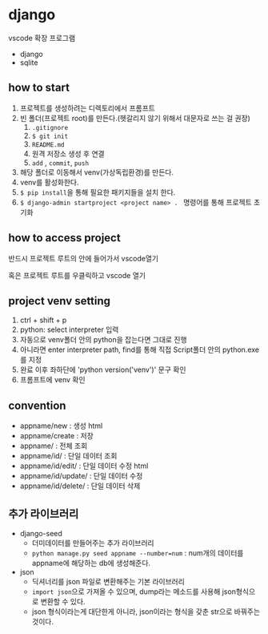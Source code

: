 # django

vscode 확장 프로그램

- django
- sqlite

## how to start

1. 프로젝트를 생성하려는 디렉토리에서 프롬프트
2. 빈 폴더(프로젝트 root)를 만든다.(헷갈리지 않기 위해서 대문자로 쓰는 걸 권장)
   1. `.gitignore`
   2. `$ git init`
   3. `README.md`
   4. 원격 저장소 생성 후 연결
   5. `add` , `commit`, `push`
3. 해당 폴더로 이동해서 venv(가상독립환경)를 만든다.
4. venv를 활성화한다.
5. `$ pip install`을 통해 필요한 패키지들을 설치 한다.
6. `$ django-admin startproject <project name> . ` 명령어를 통해 프로젝트 초기화

## how to access project

반드시 프로젝트 루트의 안에 들어가서 vscode열기

혹은 프로젝트 루트를 우클릭하고 vscode 열기

## project venv setting

1. ctrl + shift + p
2. python: select interpreter 입력
3.  자동으로 venv폴더 안의 python을 잡는다면 그대로 진행
4. 아니라면 enter interpreter path, find를 통해 직접 Script폴더 안의 python.exe를 지정
5. 완료 이후 좌하단에 'python version('venv')' 문구 확인
6. 프롬프트에 venv 확인

## convention

- appname/new : 생성 html
- appname/create : 저장
- appname/ : 전체 조회
- appname/id/ : 단일 데이터 조회
- appname/id/edit/ : 단일 데이터 수정 html
- appname/id/update/ : 단일 데이터 수정
- appname/id/delete/ : 단일 데이터 삭제

## 추가 라이브러리

- django-seed 
  - 더미데이터를 만들어주는 추가 라이브러리
  - `python manage.py seed appname --number=num` : num개의 데이터를 appname에 해당하는 db에 생성해준다.
- json
  - 딕셔너리를 json 파일로 변환해주는 기본 라이브러리
  - `import json`으로 가져올 수 있으며, dump라는 메소드를 사용해 json형식으로 변환할 수 있다.
  - json 형식이라는게 대단한게 아니라, json이라는 형식을 갖춘 str으로 바꿔주는 것이다.